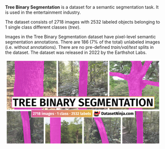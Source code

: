 **Tree Binary Segmentation** is a dataset for a semantic segmentation task. It is used in the entertainment industry. 

The dataset consists of 2718 images with 2532 labeled objects belonging to 1 single class different classes (*tree*).

Images in the Tree Binary Segmentation dataset have pixel-level semantic segmentation annotations. There are 186 (7% of the total) unlabeled images (i.e. without annotations). There are no pre-defined <i>train/val/test</i> splits in the dataset. The dataset was released in 2022 by the Earthshot Labs.

<img src="https://github.com/dataset-ninja/tree-binary-segmentation/raw/main/visualizations/poster.png">
